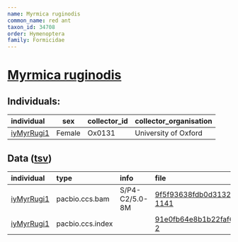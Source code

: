 ```yaml
---
name: Myrmica ruginodis
common_name: red ant
taxon_id: 34708
order: Hymenoptera
family: Formicidae
---
```


# [Myrmica ruginodis](https://www.ebi.ac.uk/ena/data/taxonomy/v1/taxon/tax-id/34708)

## Individuals:

| individual | sex | collector_id | collector_organisation |
| :--------- | :-: | :----------- | :--------------------- |
| [iyMyrRugi1](iyMyrRugi1.md) | Female | Ox0131 | University of Oxford |

## Data ([tsv](Myrmica_ruginodis_data.tsv))

| individual | type | info | file |
| :--------- | :--- | :--- | :--- |
| [iyMyrRugi1](iyMyrRugi1.md) | pacbio.ccs.bam | S/P4-C2/5.0-8M | [9f5f93638fdb0d313221d8a45d5794df-1141](https://darwin.cog.sanger.ac.uk/insects/Myrmica_ruginodis/iyMyrRugi1/genomic_data/pacbio/m64016_200314_170839.ccs.bam) |
| [iyMyrRugi1](iyMyrRugi1.md) | pacbio.ccs.index |  | [91e0fb64e8b1b22faf6f65ce4c03672b-2](https://darwin.cog.sanger.ac.uk/insects/Myrmica_ruginodis/iyMyrRugi1/genomic_data/pacbio/m64016_200314_170839.ccs.bam.pbi) |
